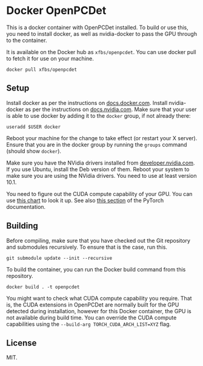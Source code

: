 # Docker OpenPCDet

This is a docker container with OpenPCDet installed. To build or use this, you
need to install docker, as well as nvidia-docker to pass the GPU through to the
container.

It is available on the Docker hub as `xfbs/openpcdet`. You can use docker pull to fetch it for use on your machine.

    docker pull xfbs/openpcdet

## Setup

Install docker as per the instructions on [docs.docker.com](https://docs.docker.com/engine/install/ubuntu/). Install nvidia-docker as per the instructions on [docs.nvidia.com](https://docs.nvidia.com/datacenter/cloud-native/container-toolkit/install-guide.html#docker). Make sure that your user is able to use docker by adding it to the `docker` group, if not already there:

    useradd $USER docker

Reboot your machine for the change to take effect (or restart your X server). Ensure that you are in the docker group by running the `groups` command (should show `docker`).

Make sure you have the NVidia drivers installed from [developer.nvidia.com](https://developer.nvidia.com/cuda-downloads). If you use Ubuntu, install the Deb version of them. Reboot your system to make sure you are using the NVidia drivers. You need to use at least version 10.1.

You need to figure out the CUDA compute capability of your GPU. You can use [this chart](https://developer.nvidia.com/cuda-gpus) to look it up. See also [this section](https://pytorch.org/docs/stable/cpp_extension.html?highlight=cudaextension#torch.utils.cpp_extension.CUDAExtension) of the PyTorch documentation.

## Building

Before compiling, make sure that you have checked out the Git repository and submodules recursively. To ensure that is the case, run this.

    git submodule update --init --recursive

To build the container, you can run the Docker build command from this repository.

    docker build . -t openpcdet

You might want to check what CUDA compute capability you require. That is, the CUDA extensions in OpenPCDet are normally built for the GPU detected during installation, however for this Docker container, the GPU is not available during build time. You can override the CUDA compute capabilities using the `--build-arg TORCH_CUDA_ARCH_LIST=XYZ` flag.

## License

MIT.
